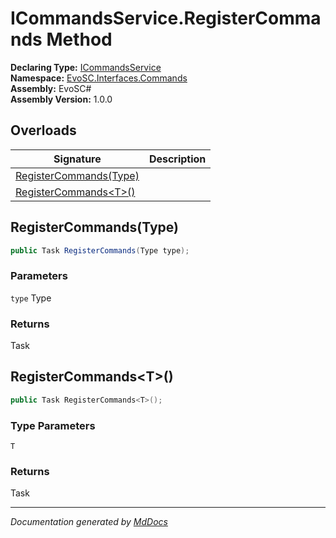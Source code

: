 ﻿<!--  
  <auto-generated>   
    The contents of this file were generated by a tool.  
    Changes to this file may be list if the file is regenerated  
  </auto-generated>   
-->

# ICommandsService.RegisterCommands Method

**Declaring Type:** [ICommandsService](../index.md)  
**Namespace:** [EvoSC.Interfaces.Commands](../../index.md)  
**Assembly:** EvoSC\#  
**Assembly Version:** 1.0.0

## Overloads

| Signature                                       | Description |
| ----------------------------------------------- | ----------- |
| [RegisterCommands(Type)](#registercommandstype) |             |
| [RegisterCommands\<T\>()](#registercommandst)   |             |

## RegisterCommands(Type)

```csharp
public Task RegisterCommands(Type type);
```

### Parameters

`type`  Type

### Returns

Task

## RegisterCommands\<T\>()

```csharp
public Task RegisterCommands<T>();
```

### Type Parameters

`T`

### Returns

Task

___

*Documentation generated by [MdDocs](https://github.com/ap0llo/mddocs)*
